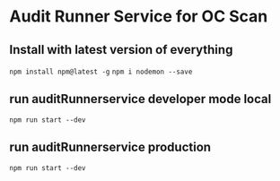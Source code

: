 # Audit Runner Service for OC Scan

## Install with latest version of everything
`npm install npm@latest -g`
`npm i nodemon --save`


## run auditRunnerservice developer mode local
`npm run start --dev` 

## run auditRunnerservice production
`npm run start --dev`


